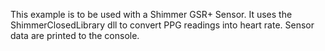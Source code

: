 This example is to be used with a Shimmer GSR+ Sensor. It uses the ShimmerClosedLibrary dll to convert PPG readings into heart rate. Sensor data are printed to the console.
